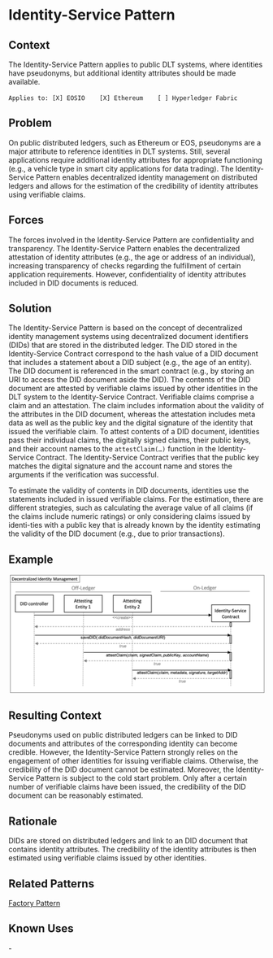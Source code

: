 # Identity-Service Pattern
## Context
The Identity-Service Pattern applies to public DLT systems, where identities have pseudonyms, but additional identity attributes should be made available. 

``Applies to: [X] EOSIO    [X] Ethereum    [ ] Hyperledger Fabric``

## Problem
On public distributed ledgers, such as Ethereum or EOS, pseudonyms are a major attribute to reference identities in DLT systems. Still, several applications require additional identity attributes for appropriate functioning (e.g., a vehicle type in smart city applications for data trading). The Identity-Service Pattern enables decentralized identity management on distributed ledgers and allows for the estimation of the credibility of identity attributes using verifiable claims.

## Forces
The forces involved in the Identity-Service Pattern are confidentiality and transparency. The Identity-Service Pattern enables the decentralized attestation of identity attributes (e.g., the age or address of an individual), increasing transparency of checks regarding the fulfillment of certain application requirements. However, confidentiality of identity attributes included in DID documents is reduced.

## Solution
The Identity-Service Pattern is based on the concept of decentralized identity management systems using decentralized document identifiers (DIDs) that are stored in the distributed ledger. The DID stored in the Identity-Service Contract correspond to the hash value of a DID document that includes a statement about a DID subject (e.g., the age of an entity). The DID document is referenced in the smart contract (e.g., by storing an URI to access the DID document aside the DID). The contents of the DID document are attested by verifiable claims issued by other identities in the DLT system to the Identity-Service Contract. Verifiable claims comprise a claim and an attestation. The claim includes information about the validity of the attributes in the DID document, whereas the attestation includes meta data as well as the public key and the digital signature of the identity that issued the verifiable claim. To attest contents of a DID document, identities pass their individual claims, the digitally signed claims, their public keys, and their account names to the `attestClaim(…)` function in the Identity-Service Contract. The Identity-Service Contract verifies that the public key matches the digital signature and the account name and stores the arguments if the verification was successful.

To estimate the validity of contents in DID documents, identities use the statements included in issued verifiable claims. For the estimation, there are different strategies, such as calculating the average value of all claims (if the claims include numeric ratings) or only considering claims issued by identi-ties with a public key that is already known by the identity estimating the validity of the DID document (e.g., due to prior transactions).

## Example
![Identity-Service](IdentityService%20Pattern.png)


## Resulting Context
Pseudonyms used on public distributed ledgers can be linked to DID documents and attributes of the corresponding identity can become credible. However, the Identity-Service Pattern strongly relies on the engagement of other identities for issuing verifiable claims. Otherwise, the credibility of the DID document cannot be estimated. Moreover, the Identity-Service Pattern is subject to the cold start problem. Only after a certain number of verifiable claims have been issued, the credibility of the DID document can be reasonably estimated.

## Rationale
DIDs are stored on distributed ledgers and link to an DID document that contains identity attributes. The credibility of the identity attributes is then estimated using verifiable claims issued by other identities.

## Related Patterns
[Factory Pattern](../../Design%20Patterns/Factory%20Pattern/README.md)

## Known Uses
\-

